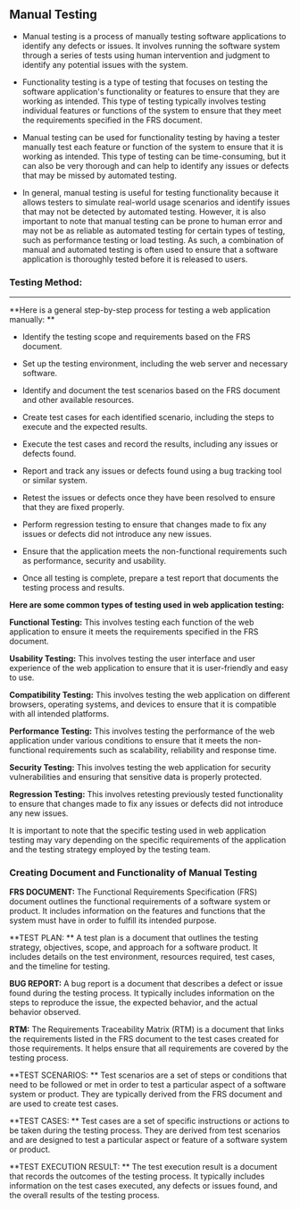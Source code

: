 
## Manual Testing

- Manual testing is a process of manually testing software applications to identify any defects or issues. It involves running the software system through a series of tests using human intervention and judgment to identify any potential issues with the system.
  
- Functionality testing is a type of testing that focuses on testing the software application's functionality or features to ensure that they are working as intended. This type of testing typically involves testing individual features or functions of the system to ensure that they meet the requirements specified in the FRS document.

- Manual testing can be used for functionality testing by having a tester manually test each feature or function of the system to ensure that it is working as intended. This type of testing can be time-consuming, but it can also be very thorough and can help to identify any issues or defects that may be missed by automated testing.

- In general, manual testing is useful for testing functionality because it allows testers to simulate real-world usage scenarios and identify issues that may not be detected by automated testing. However, it is also important to note that manual testing can be prone to human error and may not be as reliable as automated testing for certain types of testing, such as performance testing or load testing. As such, a combination of manual and automated testing is often used to ensure that a software application is thoroughly tested before it is released to users.
  
### Testing Method:
----
**Here is a general step-by-step process for testing a web application manually: **

- Identify the testing scope and requirements based on the FRS document.

- Set up the testing environment, including the web server and necessary software.

- Identify and document the test scenarios based on the FRS document and other available resources.

- Create test cases for each identified scenario, including the steps to execute and the expected results.

- Execute the test cases and record the results, including any issues or defects found.

- Report and track any issues or defects found using a bug tracking tool or similar system.

- Retest the issues or defects once they have been resolved to ensure that they are fixed properly.

- Perform regression testing to ensure that changes made to fix any issues or defects did not introduce any new issues.

- Ensure that the application meets the non-functional requirements such as performance, security and usability.

- Once all testing is complete, prepare a test report that documents the testing process and results.

**Here are some common types of testing used in web application testing:**
 
**Functional Testing:**
 This involves testing each function of the web application to ensure it meets the requirements specified in the FRS document.

**Usability Testing:**
 This involves testing the user interface and user experience of the web application to ensure that it is user-friendly and easy to use.

**Compatibility Testing:**
 This involves testing the web application on different browsers, operating systems, and devices to ensure that it is compatible with all intended platforms.

**Performance Testing:**
 This involves testing the performance of the web application under various conditions to ensure that it meets the non-functional requirements such as scalability, reliability and response time.

**Security Testing:**
 This involves testing the web application for security vulnerabilities and ensuring that sensitive data is properly protected.

**Regression Testing:**
 This involves retesting previously tested functionality to ensure that changes made to fix any issues or defects did not introduce any new issues.

It is important to note that the specific testing used in web application testing may vary depending on the specific requirements of the application and the testing strategy employed by the testing team.

### Creating Document and Functionality of Manual Testing

**FRS DOCUMENT:**
 The Functional Requirements Specification (FRS) document outlines the functional requirements of a software system or product. It includes information on the features and functions that the system must have in order to fulfill its intended purpose.

**TEST PLAN: **
 A test plan is a document that outlines the testing strategy, objectives, scope, and approach for a software product. It includes details on the test environment, resources required, test cases, and the timeline for testing.
  
**BUG REPORT:**
 A bug report is a document that describes a defect or issue found during the testing process. It typically includes information on the steps to reproduce the issue, the expected behavior, and the actual behavior observed.

**RTM:** The Requirements Traceability Matrix (RTM) is a document that links the requirements listed in the FRS document to the test cases created for those requirements. It helps ensure that all requirements are covered by the testing process.

**TEST SCENARIOS: ** Test scenarios are a set of steps or conditions that need to be followed or met in order to test a particular aspect of a software system or product. They are typically derived from the FRS document and are used to create test cases.

 **TEST CASES: **
 Test cases are a set of specific instructions or actions to be taken during the testing process. They are derived from test scenarios and are designed to test a particular aspect or feature of a software system or product.
  
**TEST EXECUTION RESULT: **
 The test execution result is a document that records the outcomes of the testing process. It typically includes information on the test cases executed, any defects or issues found, and the overall results of the testing process.

